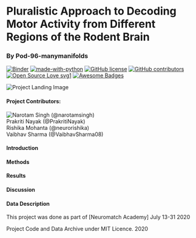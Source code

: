# Pluralistic Approach to Decoding Motor Activity from Different Regions of the Rodent Brain
### By Pod-96-manymanifolds

[![Binder](https://mybinder.org/badge_logo.svg)](https://mybinder.org/v2/gh/neurorishika/pod-96-manymanifolds/master)
[![made-with-python](https://img.shields.io/badge/Made%20with-Python-1f425f.svg)](https://www.python.org/)
[![GitHub license](https://img.shields.io/github/license/Naereen/StrapDown.js.svg)](https://github.com/Naereen/StrapDown.js/blob/master/LICENSE)
[![GitHub contributors](https://img.shields.io/github/contributors/Naereen/StrapDown.js.svg)](https://GitHub.com/Naereen/StrapDown.js/graphs/contributors/)
[![Open Source Love svg1](https://badges.frapsoft.com/os/v1/open-source.svg?v=103)](https://github.com/ellerbrock/open-source-badges/)
[![Awesome Badges](https://img.shields.io/badge/badges-awesome-green.svg)](https://github.com/Naereen/badges)

![Project Landing Image](https://github.com/neurorishika/pod-96-manymanifolds/blob/master/pod-96-manimanifolds.png?raw=true)

#### Project Contributors:
![Narotam Singh](https://github.com/narotamsingh) (@narotamsingh)  
Prakriti Nayak (@PrakritiNayak)  
Rishika Mohanta (@neurorishika)  
Vaibhav Sharma (@VaibhavSharma08)  

#### Introduction

#### Methods

#### Results

#### Discussion

#### Data Description


This project was done as part of [Neuromatch Academy] July 13-31 2020

Project Code and Data Archive under MIT Licence. 2020
